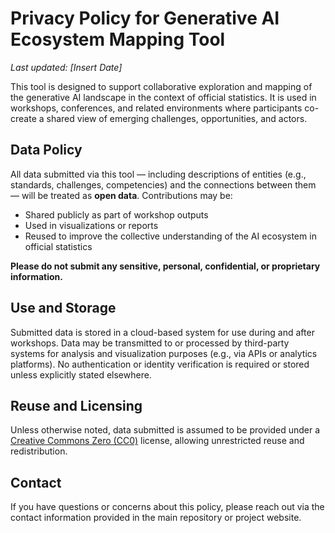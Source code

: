 # Privacy Policy for Generative AI Ecosystem Mapping Tool

_Last updated: [Insert Date]_

This tool is designed to support collaborative exploration and mapping of the generative AI landscape in the context of official statistics. It is used in workshops, conferences, and related environments where participants co-create a shared view of emerging challenges, opportunities, and actors.

## Data Policy

All data submitted via this tool — including descriptions of entities (e.g., standards, challenges, competencies) and the connections between them — will be treated as **open data**. Contributions may be:

- Shared publicly as part of workshop outputs
- Used in visualizations or reports
- Reused to improve the collective understanding of the AI ecosystem in official statistics

**Please do not submit any sensitive, personal, confidential, or proprietary information.**

## Use and Storage

Submitted data is stored in a cloud-based system for use during and after workshops. Data may be transmitted to or processed by third-party systems for analysis and visualization purposes (e.g., via APIs or analytics platforms). No authentication or identity verification is required or stored unless explicitly stated elsewhere.

## Reuse and Licensing

Unless otherwise noted, data submitted is assumed to be provided under a [Creative Commons Zero (CC0)](https://creativecommons.org/publicdomain/zero/1.0/) license, allowing unrestricted reuse and redistribution.

## Contact

If you have questions or concerns about this policy, please reach out via the contact information provided in the main repository or project website.
